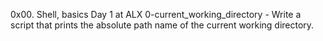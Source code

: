 0x00. Shell, basics Day 1 at ALX
0-current_working_directory - Write a script that prints the absolute path name of the current working directory.
